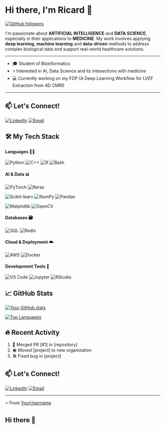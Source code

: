 # Hi there, I'm Ricard 🫡

[![GitHub followers](https://img.shields.io/github/followers/rigais23?style=social)](https://github.com/rigais23)

I'm passionate about **ARTIFICIAL INTELLIGENCE** and **DATA SCIENCE**, especially in their applications to **MEDICINE**. My work involves applying **deep learning**, **machine learning** and **data-driven** methods to address complex biological data and support real-world healthcare solutions.

---

- 🎓 Student of Bioinformatics
- ⚡ Interested in AI, Data Science and its intesections with medicine
- 💻 Currently working on my FDP (A Deep Learning Workflow for LVEF Extraction from 4D CMRI)

---
## 📫 Let's Connect!

[![LinkedIn](https://img.shields.io/badge/-LinkedIn-0A66C2?logo=linkedin&logoColor=white)](https://www.linkedin.com/in/ricard-garcia-isern-55b42a297/)
[![Email](https://img.shields.io/badge/-Email-D14836?logo=gmail&logoColor=white)](mailto:ricard.garcia@alum.esci.upf.edu)

## 🛠️ My Tech Stack

#### Languages 👨‍💻 
![Python](https://img.shields.io/badge/-Python-3776AB?logo=python&logoColor=white)
![C++](https://img.shields.io/badge/-C++-00599C?logo=c%2B%2B&logoColor=white)
![R](https://img.shields.io/badge/-R-276DC3?logo=r&logoColor=white)
![Bash](https://img.shields.io/badge/-Bash-4EAA25?logo=gnu-bash&logoColor=white)

#### AI & Data 📊
![PyTorch](https://img.shields.io/badge/-PyTorch-EE4C2C?logo=pytorch&logoColor=white)
![Keras](https://img.shields.io/badge/-Keras-D00000?logo=keras&logoColor=white)

![Scikit-learn](https://img.shields.io/badge/-Scikit--learn-F7931E?logo=scikit-learn&logoColor=white)
![NumPy](https://img.shields.io/badge/-NumPy-013243?logo=numpy&logoColor=white)
![Pandas](https://img.shields.io/badge/-Pandas-150458?logo=pandas&logoColor=white)

![Matplotlib](https://img.shields.io/badge/-Matplotlib-11557C?logo=matplotlib&logoColor=white)
![OpenCV](https://img.shields.io/badge/-OpenCV-5C3EE8?logo=opencv&logoColor=white)

#### Databases 🗃️
![SQL](https://img.shields.io/badge/-SQL-4479A1?logo=postgresql&logoColor=white)
![Redis](https://img.shields.io/badge/-Redis-DC382D?logo=redis&logoColor=white)

#### Cloud & Deployment  ☁️ 
![AWS](https://img.shields.io/badge/-AWS-232F3E?logo=amazon-aws&logoColor=white)
![Docker](https://img.shields.io/badge/-Docker-2496ED?logo=docker&logoColor=white)

#### Development Tools  🧰 
![VS Code](https://img.shields.io/badge/-VS%20Code-007ACC?logo=visual-studio-code&logoColor=white)
![Jupyter](https://img.shields.io/badge/-Jupyter-F37626?logo=jupyter&logoColor=white)
![RStudio](https://img.shields.io/badge/-RStudio-75AADB?logo=rstudio&logoColor=white)


## 📈 GitHub Stats

[![Your GitHub stats](https://github-readme-stats.vercel.app/api?username=rigais23&show_icons=true&theme=radical)](https://github.com/rigais23)

[![Top Languages](https://github-readme-stats.vercel.app/api/top-langs/?username=rigais23&layout=compact&theme=radical)](https://github.com/rigais23)

## 🔥 Recent Activity

<!--START_SECTION:activity-->
1. 🎉 Merged PR [#1] in [repository]
2. � Moved [project] to new organization
3. 🛠️ Fixed bug in [project]
<!--END_SECTION:activity-->

## 📫 Let's Connect!

[![LinkedIn](https://img.shields.io/badge/-LinkedIn-0A66C2?logo=linkedin&logoColor=white)](https://linkedin.com/in/yourprofile)
[![Email](https://img.shields.io/badge/-Email-D14836?logo=gmail&logoColor=white)](mailto:youremail@example.com)

---

⭐️ From [YourUsername](https://github.com/yourusername)
## Hi there 👋

<!--
**rigais23/rigais23** is a ✨ _special_ ✨ repository because its `README.md` (this file) appears on your GitHub profile.

Here are some ideas to get you started:

- 🔭 I’m currently working on ...
- 🌱 I’m currently learning ...
- 👯 I’m looking to collaborate on ...
- 🤔 I’m looking for help with ...
- 💬 Ask me about ...
- 📫 How to reach me: ...
- 😄 Pronouns: ...
- ⚡ Fun fact: ...
-->
